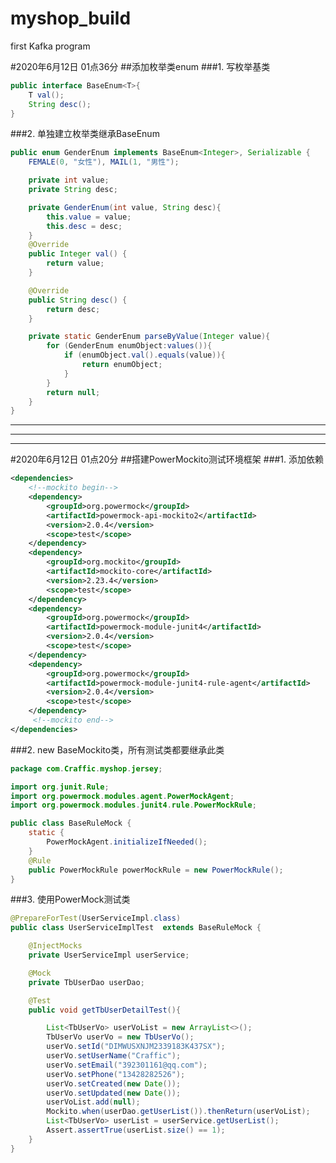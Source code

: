 # myshop_build
first Kafka program


#2020年6月12日  01点36分
##添加枚举类enum
###1. 写枚举基类 
````java
public interface BaseEnum<T>{
    T val();
    String desc();
}
````
###2. 单独建立枚举类继承BaseEnum
````java
public enum GenderEnum implements BaseEnum<Integer>, Serializable {
    FEMALE(0, "女性"), MAIL(1, "男性");

    private int value;
    private String desc;

    private GenderEnum(int value, String desc){
        this.value = value;
        this.desc = desc;
    }
    @Override
    public Integer val() {
        return value;
    }

    @Override
    public String desc() {
        return desc;
    }

    private static GenderEnum parseByValue(Integer value){
        for (GenderEnum enumObject:values()){
            if (enumObject.val().equals(value)){
                return enumObject;
            }
        }
        return null;
    }
}
````



*******************************************************************************************
*******************************************************************************************
*******************************************************************************************
#2020年6月12日 01点20分
##搭建PowerMockito测试环境框架
###1. 添加依赖
````xml
<dependencies>
    <!--mockito begin-->
    <dependency>
        <groupId>org.powermock</groupId>
        <artifactId>powermock-api-mockito2</artifactId>
        <version>2.0.4</version>
        <scope>test</scope>
    </dependency>
    <dependency>
        <groupId>org.mockito</groupId>
        <artifactId>mockito-core</artifactId>
        <version>2.23.4</version>
        <scope>test</scope>
    </dependency>
    <dependency>
        <groupId>org.powermock</groupId>
        <artifactId>powermock-module-junit4</artifactId>
        <version>2.0.4</version>
        <scope>test</scope>
    </dependency>
    <dependency>
        <groupId>org.powermock</groupId>
        <artifactId>powermock-module-junit4-rule-agent</artifactId>
        <version>2.0.4</version>
        <scope>test</scope>
    </dependency>
     <!--mockito end-->
</dependencies>
````
###2. new BaseMockito类，所有测试类都要继承此类
````java
package com.Craffic.myshop.jersey;

import org.junit.Rule;
import org.powermock.modules.agent.PowerMockAgent;
import org.powermock.modules.junit4.rule.PowerMockRule;

public class BaseRuleMock {
    static {
        PowerMockAgent.initializeIfNeeded();
    }
    @Rule
    public PowerMockRule powerMockRule = new PowerMockRule();
}
````

###3. 使用PowerMock测试类
````java
@PrepareForTest(UserServiceImpl.class)
public class UserServiceImplTest  extends BaseRuleMock {

    @InjectMocks
    private UserServiceImpl userService;

    @Mock
    private TbUserDao userDao;

    @Test
    public void getTbUserDetailTest(){

        List<TbUserVo> userVoList = new ArrayList<>();
        TbUserVo userVo = new TbUserVo();
        userVo.setId("DIMWUSXNJM2339183K437SX");
        userVo.setUserName("Craffic");
        userVo.setEmail("392301161@qq.com");
        userVo.setPhone("13428282526");
        userVo.setCreated(new Date());
        userVo.setUpdated(new Date());
        userVoList.add(null);
        Mockito.when(userDao.getUserList()).thenReturn(userVoList);
        List<TbUserVo> userList = userService.getUserList();
        Assert.assertTrue(userList.size() == 1);
    }
}
````